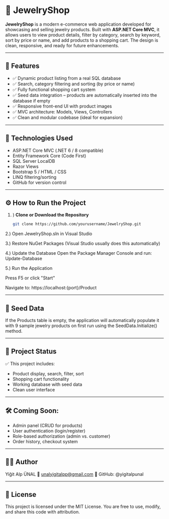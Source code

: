 # 💎 JewelryShop

**JewelryShop** is a modern e-commerce web application developed for showcasing and selling jewelry products. Built with **ASP.NET Core MVC**, it allows users to view product details, filter by category, search by keyword, sort by price or name, and add products to a shopping cart. The design is clean, responsive, and ready for future enhancements.

---

## 🌟 Features

- ✅ Dynamic product listing from a real SQL database
- ✅ Search, category filtering and sorting (by price or name)
- ✅ Fully functional shopping cart system
- ✅ Seed data integration – products are automatically inserted into the database if empty
- ✅ Responsive front-end UI with product images
- ✅ MVC architecture: Models, Views, Controllers
- ✅ Clean and modular codebase (ideal for expansion)

---

## 🧰 Technologies Used

- ASP.NET Core MVC (.NET 6 / 8 compatible)
- Entity Framework Core (Code First)
- SQL Server LocalDB
- Razor Views
- Bootstrap 5 / HTML / CSS
- LINQ filtering/sorting
- GitHub for version control

---

## ⚙️ How to Run the Project

1. )
**Clone or Download the Repository**
   ```bash
   git clone https://github.com/yourusername/JewelryShop.git

2.)
Open JewelryShop.sln in Visual Studio

3.)
Restore NuGet Packages (Visual Studio usually does this automatically)

4.)
Update the Database
Open the Package Manager Console and run:
Update-Database

5.)
Run the Application

Press F5 or click "Start"

Navigate to: https://localhost:{port}/Product

---

## 🌱 Seed Data
If the Products table is empty, the application will automatically populate it with 9 sample jewelry products on first run using the SeedData.Initialize() method.

---

## 📌 Project Status
✅ This project includes:

- Product display, search, filter, sort
- Shopping cart functionality
- Working database with seed data
- Clean user interface

---

## 🛠️ Coming Soon:

- Admin panel (CRUD for products)
- User authentication (login/register)
- Role-based authorization (admin vs. customer)
- Order history, checkout system

---

## 🧑‍💻 Author
Yiğit Alp ÜNAL
📧 unalyigitalpp@gmail.com
🔗 GitHub: @yigitalpunal

---

## 📄 License
This project is licensed under the MIT License. You are free to use, modify, and share this code with attribution.

